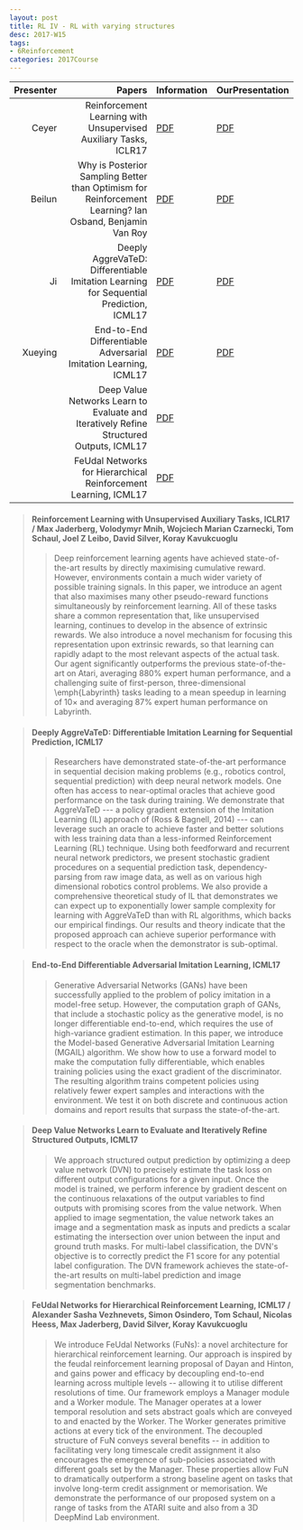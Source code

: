 ```yaml
---
layout: post
title: RL IV - RL with varying structures
desc: 2017-W15
tags:
- 6Reinforcement
categories: 2017Course
---
```


| Presenter | Papers | Information| OurPresentation |
| -----: | ----------: | :----- | :----- |
| Ceyer | Reinforcement Learning with Unsupervised Auxiliary Tasks, ICLR17 | [PDF](https://arxiv.org/pdf/1611.05397.pdf) |  [PDF]({{site.baseurl}}/talks/20171201-Ceyer.pdf) |
| Beilun  | Why is Posterior Sampling Better than Optimism for Reinforcement Learning? Ian Osband, Benjamin Van Roy | [PDF](https://arxiv.org/abs/1607.00215) | [PDF]({{site.baseurl}}/talks/20171201-Beilun.pdf) |
| Ji | Deeply AggreVaTeD: Differentiable Imitation Learning for Sequential Prediction, ICML17 | [PDF](http://proceedings.mlr.press/v70/sun17d.html) |  [PDF]({{site.baseurl}}/talks/20171201-Ji.pdf) |
| Xueying | End-to-End Differentiable Adversarial Imitation Learning, ICML17 | [PDF](http://proceedings.mlr.press/v70/baram17a.html) |  [PDF]({{site.baseurl}}/talks/20171201-Xueying.pdf) |
|  | Deep Value Networks Learn to Evaluate and Iteratively Refine Structured Outputs, ICML17 | [PDF](http://proceedings.mlr.press/v70/gygli17a.html) |
|  | FeUdal Networks for Hierarchical Reinforcement Learning, ICML17 | [PDF](https://arxiv.org/pdf/1703.01161.pdf) |



> ####  Reinforcement Learning with Unsupervised Auxiliary Tasks, ICLR17 / Max Jaderberg, Volodymyr Mnih, Wojciech Marian Czarnecki, Tom Schaul, Joel Z Leibo, David Silver, Koray Kavukcuoglu
>> Deep reinforcement learning agents have achieved state-of-the-art results by directly maximising cumulative reward. However, environments contain a much wider variety of possible training signals. In this paper, we introduce an agent that also maximises many other pseudo-reward functions simultaneously by reinforcement learning. All of these tasks share a common representation that, like unsupervised learning, continues to develop in the absence of extrinsic rewards. We also introduce a novel mechanism for focusing this representation upon extrinsic rewards, so that learning can rapidly adapt to the most relevant aspects of the actual task. Our agent significantly outperforms the previous state-of-the-art on Atari, averaging 880\% expert human performance, and a challenging suite of first-person, three-dimensional \emph{Labyrinth} tasks leading to a mean speedup in learning of 10× and averaging 87\% expert human performance on Labyrinth.


> ####  Deeply AggreVaTeD: Differentiable Imitation Learning for Sequential Prediction, ICML17
>> Researchers have demonstrated state-of-the-art performance in sequential decision making problems (e.g., robotics control, sequential prediction) with deep neural network models. One often has access to near-optimal oracles that achieve good performance on the task during training. We demonstrate that AggreVaTeD --- a policy gradient extension of the Imitation Learning (IL) approach of (Ross & Bagnell, 2014) --- can leverage such an oracle to achieve faster and better solutions with less training data than a less-informed Reinforcement Learning (RL) technique. Using both feedforward and recurrent neural network predictors, we present stochastic gradient procedures on a sequential prediction task, dependency-parsing from raw image data, as well as on various high dimensional robotics control problems. We also provide a comprehensive theoretical study of IL that demonstrates we can expect up to exponentially lower sample complexity for learning with AggreVaTeD than with RL algorithms, which backs our empirical findings. Our results and theory indicate that the proposed approach can achieve superior performance with respect to the oracle when the demonstrator is sub-optimal.




> ####  End-to-End Differentiable Adversarial Imitation Learning, ICML17
>> Generative Adversarial Networks (GANs) have been successfully applied to the problem of policy imitation in a model-free setup. However, the computation graph of GANs, that include a stochastic policy as the generative model, is no longer differentiable end-to-end, which requires the use of high-variance gradient estimation. In this paper, we introduce the Model-based Generative Adversarial Imitation Learning (MGAIL) algorithm. We show how to use a forward model to make the computation fully differentiable, which enables training policies using the exact gradient of the discriminator. The resulting algorithm trains competent policies using relatively fewer expert samples and interactions with the environment. We test it on both discrete and continuous action domains and report results that surpass the state-of-the-art.



> ####   Deep Value Networks Learn to Evaluate and Iteratively Refine Structured Outputs, ICML17
>> We approach structured output prediction by optimizing a deep value network (DVN) to precisely estimate the task loss on different output configurations for a given input. Once the model is trained, we perform inference by gradient descent on the continuous relaxations of the output variables to find outputs with promising scores from the value network. When applied to image segmentation, the value network takes an image and a segmentation mask as inputs and predicts a scalar estimating the intersection over union between the input and ground truth masks. For multi-label classification, the DVN's objective is to correctly predict the F1 score for any potential label configuration. The DVN framework achieves the state-of-the-art results on multi-label prediction and image segmentation benchmarks.



> #### FeUdal Networks for Hierarchical Reinforcement Learning, ICML17 / Alexander Sasha Vezhnevets, Simon Osindero, Tom Schaul, Nicolas Heess, Max Jaderberg, David Silver, Koray Kavukcuoglu
>> We introduce FeUdal Networks (FuNs): a novel architecture for hierarchical reinforcement learning. Our approach is inspired by the feudal reinforcement learning proposal of Dayan and Hinton, and gains power and efficacy by decoupling end-to-end learning across multiple levels -- allowing it to utilise different resolutions of time. Our framework employs a Manager module and a Worker module. The Manager operates at a lower temporal resolution and sets abstract goals which are conveyed to and enacted by the Worker. The Worker generates primitive actions at every tick of the environment. The decoupled structure of FuN conveys several benefits -- in addition to facilitating very long timescale credit assignment it also encourages the emergence of sub-policies associated with different goals set by the Manager. These properties allow FuN to dramatically outperform a strong baseline agent on tasks that involve long-term credit assignment or memorisation. We demonstrate the performance of our proposed system on a range of tasks from the ATARI suite and also from a 3D DeepMind Lab environment. 